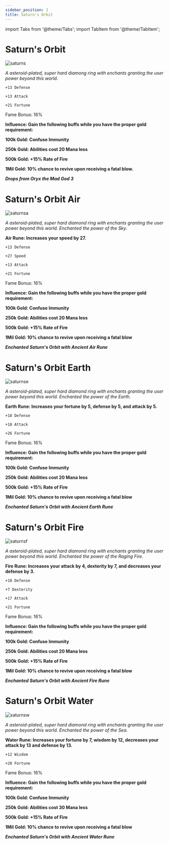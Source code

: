 ```yaml
---
sidebar_position: 1
title: Saturn's Orbit
---
```


import Tabs from '@theme/Tabs';
import TabItem from '@theme/TabItem';

<Tabs>
  <TabItem value="Saturn's Orbit" label="Saturn's Orbit" default>

# Saturn's Orbit

![saturns](https://vwiki.valorserver.com/api/item/picture/saturn's%20orbit)

<i>A asteroid-plated, super hard diamong ring with enchants granting the user power beyond this world.</i>

    +13 Defense

    +13 Attack

    +21 Fortune

Fame Bonus: 16%

**Influence: Gain the following buffs while you have the proper gold requirement:**

**100k Gold: Confuse Immunity**

**250k Gold: Abilities cost 20 Mana less**

**500k Gold: +15% Rate of Fire**

**1Mil Gold: 10% chance to revive upon receiving a fatal blow.** 

***Drops from Oryx the Mad God 3***

  </TabItem>
  <TabItem value="Air" label="Air">

# Saturn's Orbit Air

![saturnsa](https://vwiki.valorserver.com/api/item/picture/saturn's%20orbit%20air)

<i>A asteroid-plated, super hard diamond ring with enchants granting the user power beyond this world. Enchanted the power of the Sky.</i>

**Air Rune: Increases your speed by 27.**

    +13 Defense
  
    +27 Speed

    +13 Attack

    +21 Fortune

Fame Bonus: 16%

**Influence: Gain the following buffs while you have the proper gold requirement:**

**100k Gold: Confuse Immunity**

**250k Gold: Abilities cost 20 Mana less**

**500k Gold: +15% Rate of Fire**

**1Mil Gold: 10% chance to revive upon receiving a fatal blow**

***Enchanted Saturn's Orbit with Ancient Air Rune***

  </TabItem>
  <TabItem value="Earth" label="Earth">

# Saturn's Orbit Earth

![saturnse](https://vwiki.valorserver.com/api/item/picture/saturn's%20orbit%20earth)

<i>A asteroid-plated, super hard diamond ring with enchants granting the user power beyond this world. Enchanted the power of the Earth.</i>

**Earth Rune: Increases your fortune by 5, defense by 5, and attack by 5.**

    +18 Defense

    +18 Attack

    +26 Fortune

Fame Bonus: 16%

**Influence: Gain the following buffs while you have the proper gold requirement:**

**100k Gold: Confuse Immunity**

**250k Gold: Abilities cost 20 Mana less**

**500k Gold: +15% Rate of Fire**

**1Mil Gold: 10% chance to revive upon receiving a fatal blow**

***Enchanted Saturn's Orbit with Ancient Earth Rune***

  </TabItem>
  <TabItem value="Fire" label="Fire">

# Saturn's Orbit Fire

![saturnsf](https://vwiki.valorserver.com/api/item/picture/saturn's%20orbit%20fire)

<i>A asteroid-plated, super hard diamond ring with enchants granting the user power beyond this world. Enchanted the power of the Raging Fire.</i>

**Fire Rune: Increases your attack by 4, dexterity by 7, and decreases your defense by 3.**

    +10 Defense

    +7 Dexterity

    +17 Attack

    +21 Fortune

Fame Bonus: 16%

**Influence: Gain the following buffs while you have the proper gold requirement:**

**100k Gold: Confuse Immunity**

**250k Gold: Abilities cost 20 Mana less**

**500k Gold: +15% Rate of Fire**

**1Mil Gold: 10% chance to revive upon receiving a fatal blow**

***Enchanted Saturn's Orbit with Ancient Fire Rune***

  </TabItem>
  <TabItem value="Water" label="Water">

# Saturn's Orbit Water

![saturnsw](https://vwiki.valorserver.com/api/item/picture/saturn's%20orbit%20water)

<i>A asteroid-plated, super hard diamond ring with enchants granting the user power beyond this world. Enchanted the power of the Sea.</i>

**Water Rune: Increases your fortune by 7, wisdom by 12, decreases your attack by 13 and defense by 13.**

    +12 Wisdom

    +28 Fortune

Fame Bonus: 16%

**Influence: Gain the following buffs while you have the proper gold requirement:**

**100k Gold: Confuse Immunity**

**250k Gold: Abilities cost 30 Mana less**

**500k Gold: +15% Rate of Fire**

**1Mil Gold: 10% chance to revive upon receiving a fatal blow**

***Enchanted Saturn's Orbit with Ancient Water Rune***

  </TabItem>
</Tabs>
